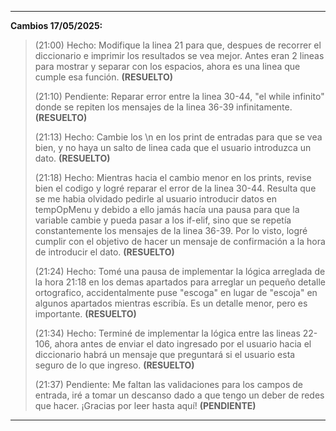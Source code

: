 ----

__Cambios 17/05/2025:__
> (21:00) Hecho: Modifique la linea 21 para que, despues de recorrer el diccionario e imprimir los resultados se vea mejor. Antes eran 2 lineas para mostrar y separar con los espacios, ahora es una linea que cumple esa función. __(RESUELTO)__
> 
> (21:10) Pendiente: Reparar error entre la linea 30-44, "el while infinito" donde se repiten los mensajes de la linea 36-39 infinitamente. __(RESUELTO)__
> 
> (21:13) Hecho: Cambie los \n en los print de entradas para que se vea bien, y no haya un salto de linea cada que el usuario introduzca un dato. __(RESUELTO)__
> 
> (21:18) Hecho: Mientras hacia el cambio menor en los prints, revise bien el codigo y logré reparar el error de la linea 30-44. Resulta que se me habia olvidado pedirle al usuario introducir datos en tempOpMenu y debido a ello jamás hacía una pausa para que la variable cambie y pueda pasar a los if-elif, sino que se repetía constantemente los mensajes de la linea 36-39. Por lo visto, logré cumplir con el objetivo de hacer un mensaje de confirmación a la hora de introducir el dato. __(RESUELTO)__
> 
> (21:24) Hecho: Tomé una pausa de implementar la lógica arreglada de la hora 21:18 en los demas apartados para arreglar un pequeño detalle ortografico, accidentalmente puse "escoga" en lugar de "escoja" en algunos apartados mientras escribía. Es un detalle menor, pero es importante. __(RESUELTO)__
> 
> (21:34) Hecho: Terminé de implementar la lógica entre las lineas 22-106, ahora antes de enviar el dato ingresado por el usuario hacia el diccionario habrá un mensaje que preguntará si el usuario esta seguro de lo que ingreso. __(RESUELTO)__
> 
> (21:37) Pendiente: Me faltan las validaciones para los campos de entrada, iré a tomar un descanso dado a que tengo un deber de redes que hacer. ¡Gracias por leer hasta aquí! __(PENDIENTE)__

----
